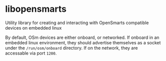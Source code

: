# libopensmarts

Utility library for creating and interacting with OpenSmarts compatible devices on embedded linux

By default, OSm devices are either onboard, or networked.  If onboard in an embedded linux environment, they should advertise themselves as a socket under the `/run/osm/onboard` directory.  If on the network, they are accessable via port `1200`.
